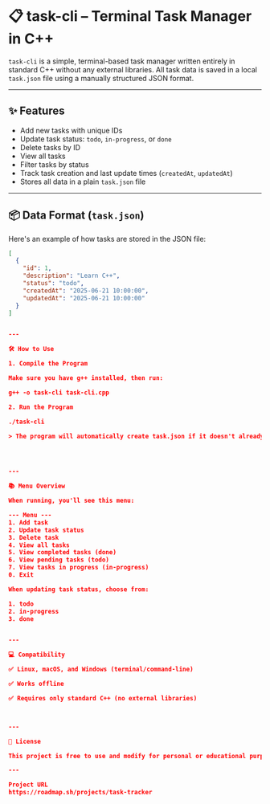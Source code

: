 # 📋 task-cli – Terminal Task Manager in C++

`task-cli` is a simple, terminal-based task manager written entirely in standard C++ without any external libraries. All task data is saved in a local `task.json` file using a manually structured JSON format.

---

## ✨ Features

- Add new tasks with unique IDs
- Update task status: `todo`, `in-progress`, or `done`
- Delete tasks by ID
- View all tasks
- Filter tasks by status
- Track task creation and last update times (`createdAt`, `updatedAt`)
- Stores all data in a plain `task.json` file

---

## 📦 Data Format (`task.json`)

Here's an example of how tasks are stored in the JSON file:

```json
[
  {
    "id": 1,
    "description": "Learn C++",
    "status": "todo",
    "createdAt": "2025-06-21 10:00:00",
    "updatedAt": "2025-06-21 10:00:00"
  }
]


---

🛠️ How to Use

1. Compile the Program

Make sure you have g++ installed, then run:

g++ -o task-cli task-cli.cpp

2. Run the Program

./task-cli

> The program will automatically create task.json if it doesn't already exist.




---

📚 Menu Overview

When running, you'll see this menu:

--- Menu ---
1. Add task
2. Update task status
3. Delete task
4. View all tasks
5. View completed tasks (done)
6. View pending tasks (todo)
7. View tasks in progress (in-progress)
0. Exit

When updating task status, choose from:

1. todo
2. in-progress
3. done


---

💻 Compatibility

✅ Linux, macOS, and Windows (terminal/command-line)

✅ Works offline

✅ Requires only standard C++ (no external libraries)



---

📄 License

This project is free to use and modify for personal or educational purposes.

---

Project URL
https://roadmap.sh/projects/task-tracker
